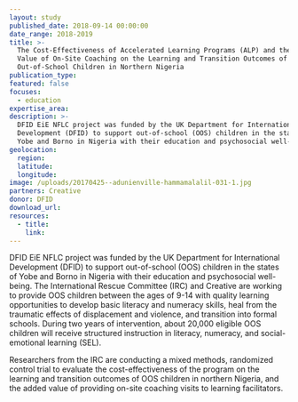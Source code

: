 ```yaml
---
layout: study
published_date: 2018-09-14 00:00:00
date_range: 2018-2019
title: >-
  The Cost-Effectiveness of Accelerated Learning Programs (ALP) and the Added
  Value of On-Site Coaching on the Learning and Transition Outcomes of
  Out-of-School Children in Northern Nigeria
publication_type:
featured: false
focuses:
  - education
expertise_area:
description: >-
  DFID EiE NFLC project was funded by the UK Department for International
  Development (DFID) to support out-of-school (OOS) children in the states of
  Yobe and Borno in Nigeria with their education and psychosocial well-being.
geolocation:
  region:
  latitude:
  longitude:
image: /uploads/20170425--adunienville-hammamalalil-031-1.jpg
partners: Creative
donor: DFID
download_url:
resources:
  - title:
    link:
---
```


DFID EiE NFLC project was funded by the UK Department for International Development (DFID) to support out-of-school (OOS) children in the states of Yobe and Borno in Nigeria with their education and psychosocial well-being. The International Rescue Committee (IRC) and Creative are working to provide OOS children between the ages of 9-14 with quality learning opportunities to develop basic literacy and numeracy skills, heal from the traumatic effects of displacement and violence, and transition into formal schools. During two years of intervention, about 20,000 eligible OOS children will receive structured instruction in literacy, numeracy, and social-emotional learning (SEL).&nbsp;

Researchers from the IRC are conducting a mixed methods, randomized control trial to evaluate the cost-effectiveness of the program on the learning and transition outcomes of OOS children in northern Nigeria, and the added value of providing on-site coaching visits to learning facilitators.